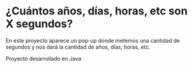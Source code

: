# ¿Cuántos años, días, horas, etc son X segundos?
En este proyecto aparece un pop-up donde metemos una cantidad de segundos y nos dará la cantidad de años, días, horas, etc.

Proyecto desarrollado en Java
